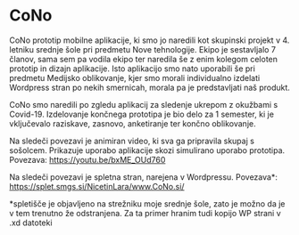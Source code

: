 # CoNo
CoNo prototip mobilne aplikacije, ki smo jo naredili kot skupinski projekt v 4. letniku srednje šole pri predmetu Nove tehnologije. Ekipo je sestavljalo 7 članov, sama sem pa vodila ekipo ter naredila še z enim kolegom celoten prototip in dizajn aplikacije. Isto aplikacijo smo nato uporabili še pri predmetu Medijsko oblikovanje, kjer smo morali individualno izdelati Wordpress stran po nekih smernicah, morala pa je predstavljati naš produkt.

CoNo smo naredili po zgledu aplikacij za sledenje ukrepom z okužbami s Covid-19. Izdelovanje končnega prototipa je bio delo za 1 semester, ki je vključevalo raziskave, zasnovo, anketiranje ter končno oblikovanje.

Na sledeči povezavi je animiran video, ki sva ga pripravila skupaj s sošolcem. Prikazuje uporabo aplikacije skozi simulirano uporabo prototipa.
Povezava: https://youtu.be/bxME_OUd760

Na sledeči povezavi je spletna stran, narejena v Wordpressu.
Povezava*: https://splet.smgs.si/NicetinLara/www.CoNo.si/

*spletišče je objavljeno na strežniku moje srednje šole, zato je možno da je v tem trenutno že odstranjena. Za ta primer hranim tudi kopijo WP strani v .xd datoteki
